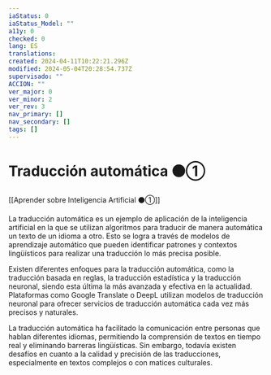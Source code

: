 ```yaml
---
iaStatus: 0
iaStatus_Model: ""
a11y: 0
checked: 0
lang: ES
translations: 
created: 2024-04-11T10:22:21.296Z
modified: 2024-05-04T20:28:54.737Z
supervisado: ""
ACCION: ""
ver_major: 0
ver_minor: 2
ver_rev: 3
nav_primary: []
nav_secondary: []
tags: []
---
```

# Traducción automática ⚫①

[[Aprender sobre Inteligencia Artificial ⚫①]]

La traducción automática es un ejemplo de aplicación de la inteligencia artificial en la que se utilizan algoritmos para traducir de manera automática un texto de un idioma a otro. Esto se logra a través de modelos de aprendizaje automático que pueden identificar patrones y contextos lingüísticos para realizar una traducción lo más precisa posible.

Existen diferentes enfoques para la traducción automática, como la traducción basada en reglas, la traducción estadística y la traducción neuronal, siendo esta última la más avanzada y efectiva en la actualidad. Plataformas como Google Translate o DeepL utilizan modelos de traducción neuronal para ofrecer servicios de traducción automática cada vez más precisos y naturales.

La traducción automática ha facilitado la comunicación entre personas que hablan diferentes idiomas, permitiendo la comprensión de textos en tiempo real y eliminando barreras lingüísticas. Sin embargo, todavía existen desafíos en cuanto a la calidad y precisión de las traducciones, especialmente en textos complejos o con matices culturales.
